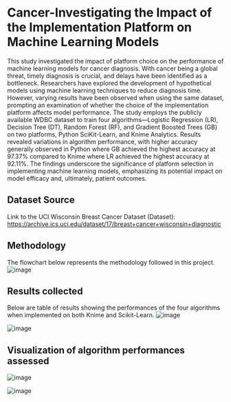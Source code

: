 # Cancer-Investigating the Impact of the Implementation Platform on Machine Learning Models
This study investigated the impact of platform choice on the performance of machine learning models for cancer diagnosis. With cancer being a global threat, timely diagnosis is crucial, and delays have been identified as a bottleneck. Researchers have explored the development of hypothetical models using machine learning techniques to reduce diagnosis time. However, varying results have been observed when using the same dataset, prompting an examination of whether the choice of the implementation platform affects model performance. The study employs the publicly available WDBC dataset to train four algorithms—Logistic Regression (LR), Decision Tree (DT), Random Forest (RF), and Gradient Boosted Trees (GB) on two platforms, Python SciKit-Learn, and Knime Analytics. Results revealed variations in algorithm performance, with higher accuracy generally observed in Python where GB achieved the highest accuracy at 97.37% compared to Knime where LR achieved the highest accuracy at 92.11%. The findings underscore the significance of platform selection in implementing machine learning models, emphasizing its potential impact on model efficacy and, ultimately, patient outcomes.


## Dataset Source
Link to the UCI Wisconsin Breast Cancer Dataset (Dataset):
https://archive.ics.uci.edu/dataset/17/breast+cancer+wisconsin+diagnostic


## Methodology
The flowchart below represents the methodology followed in this project.
![image](https://github.com/ProfDee92/Cancer-3IPMLM/assets/103885055/ec73170f-ea60-4ad2-b824-636d97909488)


## Results collected
Below are table of results showing the performances of the four algorithms when implemented on both Knime and Scikit-Learn. 
![image](https://github.com/ProfDee92/Cancer-3IPMLM/assets/103885055/3f421e90-38f7-41b6-8fb6-fc0f82203baf)


![image](https://github.com/ProfDee92/Cancer-3IPMLM/assets/103885055/999c40de-b78c-4222-9bb0-8e3bda7f71d9)



## Visualization of algorithm performances assessed
![image](https://github.com/ProfDee92/Cancer-3IPMLM/assets/103885055/c289f523-c609-4141-87db-d80122fbd034)

![image](https://github.com/ProfDee92/Cancer-3IPMLM/assets/103885055/91124b11-dffa-4216-9260-92daacb65128)







